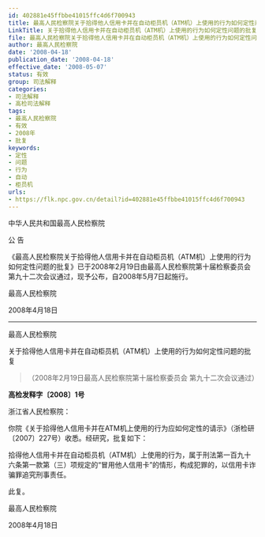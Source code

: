 ```yaml
---
id: 402881e45ffbbe41015ffc4d6f700943
title: 最高人民检察院关于拾得他人信用卡并在自动柜员机（ATM机）上使用的行为如何定性问题的批复
LinkTitle: 关于拾得他人信用卡并在自动柜员机（ATM机）上使用的行为如何定性问题的批复（2008）
file: 最高人民检察院关于拾得他人信用卡并在自动柜员机（ATM机）上使用的行为如何定性问题的批复_20080418_402881e45ffbbe41015ffc4d6f700943.docx
author: 最高人民检察院
date: '2008-04-18'
publication_date: '2008-04-18'
effective_date: '2008-05-07'
status: 有效
group: 司法解释
categories:
- 司法解释
- 高检司法解释
tags:
- 最高人民检察院
- 有效
- 2008年
- 批复
keywords:
- 定性
- 问题
- 行为
- 自动
- 柜员机
urls:
- https://flk.npc.gov.cn/detail?id=402881e45ffbbe41015ffc4d6f700943
---
```


中华人民共和国最高人民检察院

公 告

《最高人民检察院关于拾得他人信用卡并在自动柜员机（ATM机）上使用的行为如何定性问题的批复》已于2008年2月19日由最高人民检察院第十届检察委员会第九十二次会议通过，现予公布，自2008年5月7日起施行。

最高人民检察院

2008年4月18日

---

最高人民检察院

关于拾得他人信用卡并在自动柜员机（ATM机）上使用的行为如何定性问题的批复

> （2008年2月19日最高人民检察院第十届检察委员会
> 第九十二次会议通过）

**高检发释字〔2008〕1号**

浙江省人民检察院：

你院《关于拾得他人信用卡并在ATM机上使用的行为应如何定性的请示》（浙检研〔2007〕227号）收悉。经研究，批复如下：

拾得他人信用卡并在自动柜员机（ATM机）上使用的行为，属于刑法第一百九十六条第一款第（三）项规定的“冒用他人信用卡”的情形，构成犯罪的，以信用卡诈骗罪追究刑事责任。

此复。

最高人民检察院

2008年4月18日
